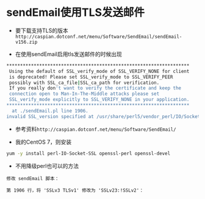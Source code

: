 # sendEmail使用TLS发送邮件

* 要下载支持TLS的版本`http://caspian.dotconf.net/menu/Software/SendEmail/sendEmail-v156.zip`


* 在使用sendEmail启用tls发送邮件的时候出现

```bash
*******************************************************************
 Using the default of SSL_verify_mode of SSL_VERIFY_NONE for client
 is deprecated! Please set SSL_verify_mode to SSL_VERIFY_PEER
 possibly with SSL_ca_file|SSL_ca_path for verification.
 If you really don't want to verify the certificate and keep the
 connection open to Man-In-The-Middle attacks please set
 SSL_verify_mode explicitly to SSL_VERIFY_NONE in your application.
*******************************************************************
  at ./sendEmail.pl line 1906.
invalid SSL_version specified at /usr/share/perl5/vendor_perl/IO/Socket/SSL.pm line 444.
```

* 参考资料`http://caspian.dotconf.net/menu/Software/SendEmail/`

* 我的CentOS 7，则安装

```bash
yum -y install perl-IO-Socket-SSL openssl-perl openssl-devel
```

* 不用降级perl也可以的方法

```
修改 sendEmail 脚本：

第 1906 行，将 'SSLv3 TLSv1' 修改为 'SSLv23:!SSLv2'：
```

